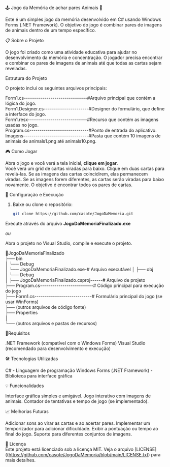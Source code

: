 🕹️ Jogo da Memória de achar pares Animais 🦁 

Este é um simples jogo da memória desenvolvido em C# usando Windows Forms (.NET Framework). O objetivo do jogo é combinar pares de imagens de animais dentro de um tempo específico.

📋 Sobre o Projeto  

O jogo foi criado como uma atividade educativa para ajudar no desenvolvimento da memória e concentração. O jogador precisa encontrar e combinar os pares de imagens de animais até que todas as cartas sejam reveladas.

Estrutura do Projeto  

O projeto inclui os seguintes arquivos principais:

Form1.cs-------------------------------#Arquivo principal que contém a lógica do jogo.  
Form1.Designer.cs----------------------#Designer do formulário, que define a interface do jogo.  
Form1.resx-----------------------------#Recurso que contém as imagens usadas no jogo.  
Program.cs-----------------------------#Ponto de entrada do aplicativo.  
Imagens--------------------------------#Pasta que contém 10 imagens de animais de animals1.png até animals10.png.  

🎮 Como Jogar  

Abra o jogo e  você verá a tela inicial, **clique em jogar.**  
Você verá um grid de cartas viradas para baixo.
Clique em duas cartas para revelá-las.
Se as imagens das cartas coincidirem, elas permanecem viradas.
Se as imagens forem diferentes, as cartas serão viradas para baixo novamente.
O objetivo é encontrar todos os pares de cartas.

🚀 Configuração e Execução  

1. Baixe ou clone o repositório:
   ```bash
   git clone https://github.com/casote/JogoDaMemoria.git

Execute através do arquivo **JogoDaMemoriaFinalizado.exe**  

*ou*  

Abra o projeto no Visual Studio, compile e execute o projeto.  

📂JogoDaMemoriaFinalizado  
   ├── bin  
   │   └── Debug  
   │       └── JogoDaMemoriaFinalizado.exe-# Arquivo executável 
   │
   ├── obj  
   │   └── Debug  
   │
   ├── JogoDaMemoriaFinalizado.csproj------# Arquivo de projeto  
   ├── Program.cs--------------------------# Código principal para execução do jogo  
   ├── Form1.cs----------------------------# Formulário principal do jogo (se usar WinForms)  
   ├── (outros arquivos de código fonte)  
   ├── Properties  
   │     
   └── (outros arquivos e pastas de recursos)  

📝Requisitos  

.NET Framework (compatível com o Windows Forms)
Visual Studio (recomendado para desenvolvimento e execução)


🛠️ Tecnologias Utilizadas  

C# - Linguagem de programação
Windows Forms (.NET Framework) - Biblioteca para interface gráfica

💡 Funcionalidades  

Interface gráfica simples e amigável.
Jogo interativo com imagens de animais.
Contador de tentativas e tempo de jogo (se implementado).

📈 Melhorias Futuras  

Adicionar sons ao virar as cartas e ao acertar pares.
Implementar um temporizador para adicionar dificuldade.
Exibir a pontuação ou tempo ao final do jogo.
Suporte para diferentes conjuntos de imagens.

📄 Licença  
Este projeto está licenciado sob a licença MIT. Veja o arquivo [LICENSE]((https://github.com/casote/JogoDaMemoria/blob/main/LICENSE.txt) para mais detalhes.
